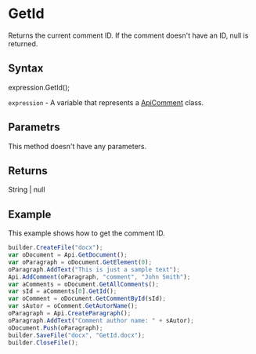 # GetId

Returns the current comment ID. If the comment doesn't have an ID, null is returned.

## Syntax

expression.GetId();

`expression` - A variable that represents a [ApiComment](../ApiComment.md) class.

## Parametrs

This method doesn't have any parameters.

## Returns

String &#124; null

## Example

This example shows how to get the comment ID.

```javascript
builder.CreateFile("docx");
var oDocument = Api.GetDocument();
var oParagraph = oDocument.GetElement(0);
oParagraph.AddText("This is just a sample text");
Api.AddComment(oParagraph, "comment", "John Smith");
var aComments = oDocument.GetAllComments();
var sId = aComments[0].GetId();
var oComment = oDocument.GetCommentById(sId);
var sAutor = oComment.GetAutorName();
oParagraph = Api.CreateParagraph();
oParagraph.AddText("Comment author name: " + sAutor);
oDocument.Push(oParagraph);
builder.SaveFile("docx", "GetId.docx");
builder.CloseFile();
```